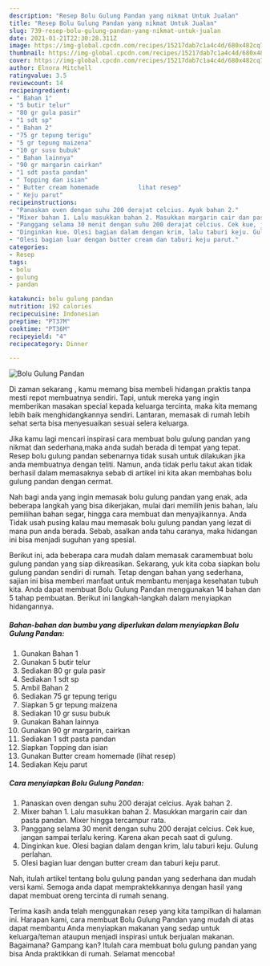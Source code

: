 ```yaml
---
description: "Resep Bolu Gulung Pandan yang nikmat Untuk Jualan"
title: "Resep Bolu Gulung Pandan yang nikmat Untuk Jualan"
slug: 739-resep-bolu-gulung-pandan-yang-nikmat-untuk-jualan
date: 2021-01-21T22:30:28.311Z
image: https://img-global.cpcdn.com/recipes/15217dab7c1a4c4d/680x482cq70/bolu-gulung-pandan-foto-resep-utama.jpg
thumbnail: https://img-global.cpcdn.com/recipes/15217dab7c1a4c4d/680x482cq70/bolu-gulung-pandan-foto-resep-utama.jpg
cover: https://img-global.cpcdn.com/recipes/15217dab7c1a4c4d/680x482cq70/bolu-gulung-pandan-foto-resep-utama.jpg
author: Elnora Mitchell
ratingvalue: 3.5
reviewcount: 14
recipeingredient:
- " Bahan 1"
- "5 butir telur"
- "80 gr gula pasir"
- "1 sdt sp"
- " Bahan 2"
- "75 gr tepung terigu"
- "5 gr tepung maizena"
- "10 gr susu bubuk"
- " Bahan lainnya"
- "90 gr margarin cairkan"
- "1 sdt pasta pandan"
- " Topping dan isian"
- " Butter cream homemade           lihat resep"
- " Keju parut"
recipeinstructions:
- "Panaskan oven dengan suhu 200 derajat celcius. Ayak bahan 2."
- "Mixer bahan 1. Lalu masukkan bahan 2. Masukkan margarin cair dan pasta pandan. Mixer hingga tercampur rata."
- "Panggang selama 30 menit dengan suhu 200 derajat celcius. Cek kue, jangan sampai terlalu kering. Karena akan pecah saat di gulung."
- "Dinginkan kue. Olesi bagian dalam dengan krim, lalu taburi keju. Gulung perlahan."
- "Olesi bagian luar dengan butter cream dan taburi keju parut."
categories:
- Resep
tags:
- bolu
- gulung
- pandan

katakunci: bolu gulung pandan 
nutrition: 192 calories
recipecuisine: Indonesian
preptime: "PT37M"
cooktime: "PT36M"
recipeyield: "4"
recipecategory: Dinner

---
```



![Bolu Gulung Pandan](https://img-global.cpcdn.com/recipes/15217dab7c1a4c4d/680x482cq70/bolu-gulung-pandan-foto-resep-utama.jpg)

Di zaman  sekarang , kamu memang bisa membeli hidangan praktis tanpa mesti repot membuatnya sendiri. Tapi, untuk mereka yang ingin memberikan masakan special kepada keluarga tercinta, maka kita memang lebih baik menghidangkannya sendiri. Lantaran, memasak di rumah lebih sehat serta bisa menyesuaikan sesuai selera keluarga.

Jika kamu lagi mencari inspirasi cara membuat bolu gulung pandan yang nikmat dan sederhana,maka anda sudah berada di tempat yang tepat. Resep bolu gulung pandan  sebenarnya tidak susah untuk dilakukan jika anda membuatnya dengan teliti. Namun, anda tidak perlu takut akan tidak berhasil dalam memasaknya 
sebab di artikel ini kita akan membahas bolu gulung pandan dengan cermat.  



Nah bagi anda yang ingin memasak bolu gulung pandan yang enak, ada beberapa langkah yang bisa dikerjakan, mulai dari memilih jenis bahan, lalu pemilihan bahan segar, hingga cara membuat dan menyajikannya. Anda Tidak usah pusing kalau mau memasak bolu gulung pandan yang lezat di mana pun anda berada. Sebab, asalkan anda  tahu caranya, maka hidangan ini bisa menjadi suguhan yang spesial.

Berikut ini, ada beberapa cara mudah dalam memasak caramembuat bolu gulung pandan yang siap dikreasikan. Sekarang, yuk kita coba siapkan bolu gulung pandan sendiri di rumah. Tetap dengan bahan yang sederhana, sajian ini bisa memberi manfaat untuk membantu menjaga kesehatan tubuh kita. Anda dapat membuat Bolu Gulung Pandan menggunakan 14 bahan dan 5 tahap pembuatan. Berikut ini langkah-langkah dalam menyiapkan hidangannya.

<!--inarticleads1-->

##### Bahan-bahan dan bumbu yang diperlukan dalam menyiapkan Bolu Gulung Pandan:

1. Gunakan  Bahan 1
1. Gunakan 5 butir telur
1. Sediakan 80 gr gula pasir
1. Sediakan 1 sdt sp
1. Ambil  Bahan 2
1. Sediakan 75 gr tepung terigu
1. Siapkan 5 gr tepung maizena
1. Sediakan 10 gr susu bubuk
1. Gunakan  Bahan lainnya
1. Gunakan 90 gr margarin, cairkan
1. Sediakan 1 sdt pasta pandan
1. Siapkan  Topping dan isian
1. Gunakan  Butter cream homemade           (lihat resep)
1. Sediakan  Keju parut




<!--inarticleads2-->

##### Cara menyiapkan Bolu Gulung Pandan:

1. Panaskan oven dengan suhu 200 derajat celcius. Ayak bahan 2.
1. Mixer bahan 1. Lalu masukkan bahan 2. Masukkan margarin cair dan pasta pandan. Mixer hingga tercampur rata.
1. Panggang selama 30 menit dengan suhu 200 derajat celcius. Cek kue, jangan sampai terlalu kering. Karena akan pecah saat di gulung.
1. Dinginkan kue. Olesi bagian dalam dengan krim, lalu taburi keju. Gulung perlahan.
1. Olesi bagian luar dengan butter cream dan taburi keju parut.




Nah, itulah artikel tentang  bolu gulung pandan  yang sederhana dan mudah versi kami. Semoga anda dapat mempraktekkannya dengan hasil yang dapat membuat oreng tercinta di rumah senang. 

Terima kasih anda telah menggunakan resep yang kita tampilkan di halaman ini. Harapan kami, cara membuat  Bolu Gulung Pandan yang mudah di atas dapat membantu Anda menyiapkan makanan yang sedap untuk keluarga/teman ataupun menjadi inspirasi untuk berjualan makanan. Bagaimana? Gampang kan? Itulah cara membuat bolu gulung pandan yang bisa Anda praktikkan di rumah. Selamat mencoba!

